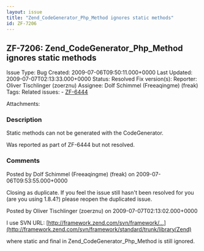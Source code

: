 ```yaml
---
layout: issue
title: "Zend_CodeGenerator_Php_Method ignores static methods"
id: ZF-7206
---
```


ZF-7206: Zend\_CodeGenerator\_Php\_Method ignores static methods
----------------------------------------------------------------

 Issue Type: Bug Created: 2009-07-06T09:50:11.000+0000 Last Updated: 2009-07-07T02:13:33.000+0000 Status: Resolved Fix version(s): 
 Reporter:  Oliver Tischlinger (zoerznu)  Assignee:  Dolf Schimmel (Freeaqingme) (freak)  Tags: 
 Related issues: - [ZF-6444](/issues/browse/ZF-6444)
 
 Attachments: 
### Description

Static methods can not be generated with the CodeGenerator.

Was reported as part of ZF-6444 but not resolved.

 

 

### Comments

Posted by Dolf Schimmel (Freeaqingme) (freak) on 2009-07-06T09:53:55.000+0000

Closing as duplicate. If you feel the issue still hasn't been resolved for you (are you using 1.8.4?) please reopen the duplicated issue.

 

 

Posted by Oliver Tischlinger (zoerznu) on 2009-07-07T02:13:02.000+0000

I use SVN URL: [http://framework.zend.com/svn/framework/…](http://framework.zend.com/svn/framework/standard/trunk/library/Zend)

where static and final in Zend\_CodeGenerator\_Php\_Method is still ignored.

 

 